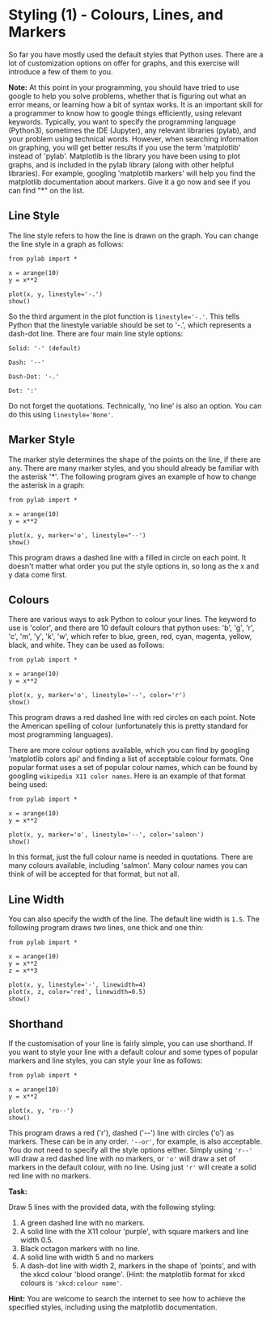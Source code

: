 # Styling (1) - Colours, Lines, and Markers

So far you have mostly used the default styles that Python uses. There are a lot of customization options on offer for graphs, and this exercise will introduce a few of them to you. 

**Note:** At this point in your programming, you should have tried to use google to help you solve problems, whether that is figuring out what an error means, or learning how a bit of syntax works. It is an important skill for a programmer to know how to google things efficiently, using relevant keywords. Typically, you want to specify the programming language (Python3), sometimes the IDE (Jupyter), any relevant libraries (pylab), and your problem using technical words. However, when searching information on graphing, you will get better results if you use the term 'matplotlib' instead of 'pylab'. Matplotlib is the library you have been using to plot graphs, and is included in the pylab library (along with other helpful libraries). For example, googling 'matplotlib markers' will help you find the matplotlib documentation about markers. Give it a go now and see if you can find "*" on the list. 

## Line Style

The line style refers to how the line is drawn on the graph.  You can change the line style in a graph as follows:


```
from pylab import *

x = arange(10)
y = x**2

plot(x, y, linestyle='-.')
show()
```

So the third argument in the plot function is `linestyle='-.'`. This tells Python that the linestyle variable should be set to '-.', which represents a dash-dot line. There are four main line style options:

`Solid: '-' (default)`

`Dash: '--'`

`Dash-Dot: '-.'`

`Dot: ':'`


Do not forget the quotations. Technically, 'no line' is also an option. You can do this using `linestyle='None'`.

## Marker Style

The marker style determines the shape of the points on the line, if there are any. There are many marker styles, and you should already be familiar with the asterisk '*'. The following program gives an example of how to change the asterisk in a graph:

```
from pylab import *

x = arange(10)
y = x**2

plot(x, y, marker='o', linestyle="--')
show()
```

This program draws a dashed line with a filled in circle on each point. It doesn't matter what order you put the style options in, so long as the x and y data come first.

## Colours

There are various ways to ask Python to colour your lines. The keyword to use is 'color', and there are 10 default colours that python uses: 'b', 'g', 'r', 'c', 'm', 'y', 'k', 'w', which refer to blue, green, red, cyan, magenta, yellow, black, and white. They can be used as follows:



```
from pylab import *

x = arange(10)
y = x**2

plot(x, y, marker='o', linestyle='--', color='r')
show()
```

This program draws a red dashed line with red circles on each point. Note the American spelling of colour (unfortunately this is pretty standard for most programming languages). 

There are more colour options available, which you can find by googling 'matplotlib colors api' and finding a list of acceptable colour formats. One popular format uses a set of popular colour names, which can be found by googling `wikipedia X11 color names`. Here is an example of that format being used:


```
from pylab import *

x = arange(10)
y = x**2

plot(x, y, marker='o', linestyle='--', color='salmon')
show()
```

In this format, just the full colour name is needed in quotations. There are many colours available, including 'salmon'. Many colour names you can think of will be accepted for that format, but not all.

## Line Width

You can also specify the width of the line. The default line width is `1.5`. The following program draws two lines, one thick and one thin:

```
from pylab import *

x = arange(10)
y = x**2
z = x**3

plot(x, y, linestyle='-', linewidth=4)
plot(x, z, color='red', linewidth=0.5)
show()
```


## Shorthand

If the customisation of your line is fairly simple, you can use shorthand. If you want to style your line with a default colour and some types of popular markers and line styles, you can style your line as follows:


```
from pylab import *

x = arange(10)
y = x**2

plot(x, y, 'ro--')
show()
```

This program draws a red ('r'), dashed ('--') line with circles ('o') as markers. These can be in any order. `'--or'`, for example, is also acceptable. You do not need to specify all the style options either. Simply using `'r--'` will draw a red dashed line with no markers, or `'o'` will draw a set of markers in the default colour, with no line. Using just `'r'` will create a solid red line with no markers.

**Task:** 

Draw 5 lines with the provided data, with the following styling:

1. A green dashed line with no markers.
2. A solid line with the X11 colour 'purple', with square markers and line width 0.5.
3. Black octagon markers with no line. 
4. A solid line with width 5 and no markers
5. A dash-dot line with width 2, markers in the shape of 'points', and with the xkcd colour 'blood orange'. (Hint: the matplotlib format for xkcd colours is `'xkcd:colour name'`.


**Hint:** You are welcome to search the internet to see how to achieve the specified styles, including using the matplotlib documentation. 
